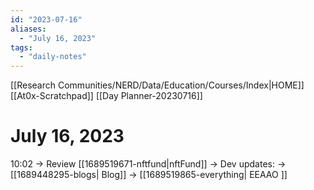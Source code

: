 ```yaml
---
id: "2023-07-16"
aliases:
  - "July 16, 2023"
tags:
  - "daily-notes"
---
```

[[Research Communities/NERD/Data/Education/Courses/Index|HOME]]
[[At0x-Scratchpad]]
[[Day Planner-20230716]]
# July 16, 2023
10:02
-> Review [[1689519671-nftfund|nftFund]]
-> Dev updates:
-> [[1689448295-blogs| Blog]]
-> [[1689519865-everything| EEAAO ]]


